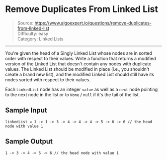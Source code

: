 # Remove Duplicates From Linked List

> Source: https://www.algoexpert.io/questions/remove-duplicates-from-linked-list  
> Difficulty: easy  
> Category: Linked Lists

---

You're given the head of a Singly Linked List whose nodes are in sorted order
with respect to their values. Write a function that returns a modified version
of the Linked List that doesn't contain any nodes with duplicate values. The
Linked List should be modified in place (i.e., you shouldn't create a brand new
list), and the modified Linked List should still have its nodes sorted with
respect to their values.

Each `LinkedList` node has an integer `value` as well as a `next` node pointing
to the next node in the list or to `None` / `null` if it's the tail of the list.

## Sample Input
```
linkedList = 1 -> 1 -> 3 -> 4 -> 4 -> 4 -> 5 -> 6 -> 6 // the head node with value 1
```

## Sample Output
```
1 -> 3 -> 4 -> 5 -> 6 // the head node with value 1
```
